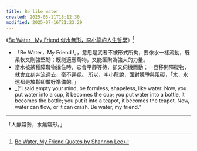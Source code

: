 ```yaml
---
title: Be like water
created: 2025-05-11T18:12:30
modified: 2025-07-16T21:23:29
---
```


《[Be Water , My Friend 似水無形，李小龍的人生哲學](https://www.books.com.tw/products/0010886557?srsltid=AfmBOoo6t5TX6Y5-bZgE8z70hBf5VSxmreGGMGoAVNQytAzvULlhV7n9)》[^1]

* 「Be Water，My Friend !」，意思是武者不被形式所拘，要像水一樣流動，既柔軟又剛強堅韌；既能適應萬物，又能匯聚為強大的力量。
* 當水被某種障礙物擋住時，它會平靜等待，卻又伺機而動；一旦移開障礙物，就會立刻奔流過去，毫不遲疑。 所以，李小龍說，面對競爭與阻礙，「水，永遠都是放鬆卻做好準備的。」
* _[“I said empty your mind, be formless, shapeless, like water. Now, you put water into a cup, it becomes the cup; you put water into a bottle, it becomes the bottle; you put it into a teapot, it becomes the teapot. Now, water can flow, or it can crash. Be water, my friend.”

---

「人無常勢，水無常形。」

[^1]: [Be Water, My Friend Quotes by Shannon Lee](https://www.goodreads.com/work/quotes/74693436-be-water-my-friend-the-true-teachings-of-bruce-lee)
